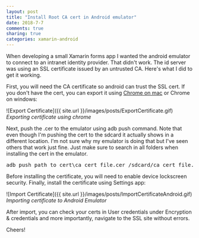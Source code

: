 ```yaml
---
layout: post
title: "Install Root CA cert in Android emulator"
date: 2018-7-7
comments: true
sharing: true
categories: xamarin-android
---
```


When developing a small Xamarin forms app I wanted the android emulator to connect to an intranet identity provider. That didn't work. The id server was using an SSL certificate issued by an untrusted CA. Here's what I did to get it working.

First, you will need the CA certificate so android can trust the SSL cert. If you don't have the cert, you can export it using [Chrome on mac](https://stackoverflow.com/questions/25940396/how-to-export-certificate-from-chrome-on-a-mac) or Chrome on windows:

![Export Certificate]({{ site.url }}/images/posts/ExportCertificate.gif)
*Exporting certificate using chrome*

Next, push the .cer to the emulator using adb push command. Note that even though I'm pushing the cert to the sdcard it actually shows in a different location. I'm not sure why my emulator is doing that but I've seen others that work just fine. Just make sure to search in all folders when installing the cert in the emulator.

<pre class="brush: ps">
adb push path_to_cert\ca_cert_file.cer /sdcard/ca_cert_file.cer
</pre>

Before installing the certificate, you will need to enable device lockscreen security. Finally, install the certificate using Settings app:

![Import Certificate]({{ site.url }}/images/posts/ImportCertificateAndroid.gif)
*Importing certificate to Android Emulator*

After import, you can check your certs in User credentials under Encryption & credentials and more importantly, navigate to the SSL site without errors.

Cheers!